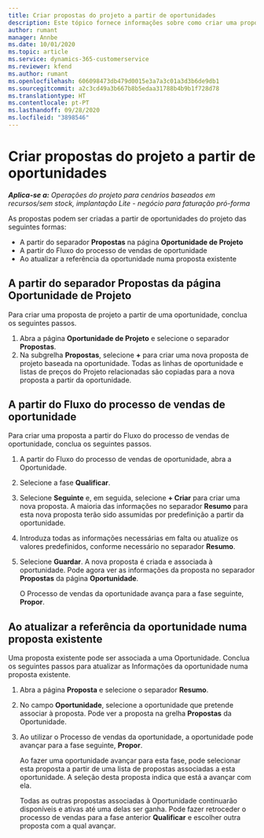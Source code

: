 ```yaml
---
title: Criar propostas do projeto a partir de oportunidades
description: Este tópico fornece informações sobre como criar uma proposta de projeto a partir de uma oportunidade.
author: rumant
manager: Annbe
ms.date: 10/01/2020
ms.topic: article
ms.service: dynamics-365-customerservice
ms.reviewer: kfend
ms.author: rumant
ms.openlocfilehash: 606098473db479d0015e3a7a3c01a3d3b6de9db1
ms.sourcegitcommit: a2c3cd49a3b667b8b5edaa31788b4b9b1f728d78
ms.translationtype: HT
ms.contentlocale: pt-PT
ms.lasthandoff: 09/28/2020
ms.locfileid: "3898546"
---
```

# <a name="create-project-quotes-from-opportunities"></a>Criar propostas do projeto a partir de oportunidades

_**Aplica-se a:** Operações do projeto para cenários baseados em recursos/sem stock, implantação Lite - negócio para faturação pró-forma_

As propostas podem ser criadas a partir de oportunidades do projeto das seguintes formas:

- A partir do separador **Propostas** na página **Oportunidade de Projeto**
- A partir do Fluxo do processo de vendas de oportunidade
- Ao atualizar a referência da oportunidade numa proposta existente

## <a name="from-the-quotes-tab-of-the-project-opportunity-page"></a>A partir do separador Propostas da página Oportunidade de Projeto

Para criar uma proposta de projeto a partir de uma oportunidade, conclua os seguintes passos.

1. Abra a página **Oportunidade de Projeto** e selecione o separador **Propostas**. 
2. Na subgrelha **Propostas**, selecione **+** para criar uma nova proposta de projeto baseada na oportunidade. Todas as linhas de oportunidade e listas de preços do Projeto relacionadas são copiadas para a nova proposta a partir da oportunidade.

## <a name="from-the-opportunity-sales-process-flow"></a>A partir do Fluxo do processo de vendas de oportunidade

Para criar uma proposta a partir do Fluxo do processo de vendas de oportunidade, conclua os seguintes passos.

1. A partir do Fluxo do processo de vendas de oportunidade, abra a Oportunidade.
2. Selecione a fase **Qualificar**. 
3. Selecione **Seguinte** e, em seguida, selecione **+ Criar** para criar uma nova proposta. A maioria das informações no separador **Resumo** para esta nova proposta terão sido assumidas por predefinição a partir da oportunidade. 
4. Introduza todas as informações necessárias em falta ou atualize os valores predefinidos, conforme necessário no separador **Resumo**.
5. Selecione **Guardar**. A nova proposta é criada e associada à oportunidade. Pode agora ver as informações da proposta no separador **Propostas** da página **Oportunidade**. 

   O Processo de vendas da oportunidade avança para a fase seguinte, **Propor**.


## <a name="by-updating-the-opportunity-reference-on-an-existing-quote"></a>Ao atualizar a referência da oportunidade numa proposta existente

Uma proposta existente pode ser associada a uma Oportunidade. Conclua os seguintes passos para atualizar as Informações da oportunidade numa proposta existente.

1. Abra a página **Proposta** e selecione o separador **Resumo**.
2. No campo **Oportunidade**, selecione a oportunidade que pretende associar à proposta. Pode ver a proposta na grelha **Propostas** da Oportunidade. 
3. Ao utilizar o Processo de vendas da oportunidade, a oportunidade pode avançar para a fase seguinte, **Propor**. 

   Ao fazer uma oportunidade avançar para esta fase, pode selecionar esta proposta a partir de uma lista de propostas associadas a esta oportunidade. A seleção desta proposta indica que está a avançar com ela.

   Todas as outras propostas associadas à Oportunidade continuarão disponíveis e ativas até uma delas ser ganha. Pode fazer retroceder o processo de vendas para a fase anterior **Qualificar** e escolher outra proposta com a qual avançar.
